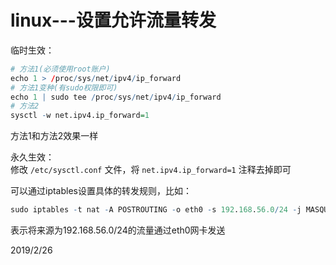 # linux---设置允许流量转发

临时生效：  
```r
# 方法1(必须使用root账户)
echo 1 > /proc/sys/net/ipv4/ip_forward
# 方法1变种(有sudo权限即可)
echo 1 | sudo tee /proc/sys/net/ipv4/ip_forward
# 方法2
sysctl -w net.ipv4.ip_forward=1
```
方法1和方法2效果一样  

永久生效：  
修改 `/etc/sysctl.conf` 文件，将 `net.ipv4.ip_forward=1` 注释去掉即可  

可以通过iptables设置具体的转发规则，比如：  
```r
sudo iptables -t nat -A POSTROUTING -o eth0 -s 192.168.56.0/24 -j MASQUERADE
```
表示将来源为192.168.56.0/24的流量通过eth0网卡发送  


2019/2/26  
